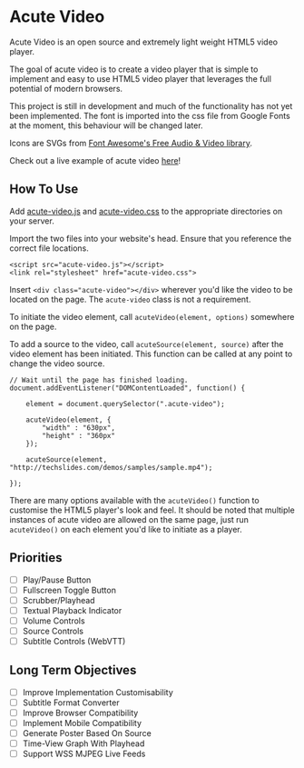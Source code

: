 # Acute Video
Acute Video is an open source and extremely light weight HTML5 video player. 

The goal of acute video is to create a video player that is simple to implement and easy to use HTML5 video player that leverages the full potential of modern browsers.

This project is still in development and much of the functionality has not yet been implemented. The font is imported into the css file from Google Fonts at the moment, this behaviour will be changed later.

Icons are SVGs from [Font Awesome's Free Audio & Video library](https://fontawesome.com/icons?d=gallery&c=audio-video&m=free).

Check out a live example of acute video [here](https://zeiworld.net/acute-video/)!

## How To Use
Add [acute-video.js](https://github.com/Zei33/acute-video/blob/master/acute-video.js) and [acute-video.css](https://github.com/Zei33/acute-video/blob/master/acute-video.css) to the appropriate directories on your server.

Import the two files into your website's head. Ensure that you reference the correct file locations.
```
<script src="acute-video.js"></script>
<link rel="stylesheet" href="acute-video.css">
```

Insert `<div class="acute-video"></div>` wherever you'd like the video to be located on the page. The `acute-video` class is not a requirement.

To initiate the video element, call `acuteVideo(element, options)` somewhere on the page.

To add a source to the video, call `acuteSource(element, source)` after the video element has been initiated. This function can be called at any point to change the video source.

```
// Wait until the page has finished loading.
document.addEventListener("DOMContentLoaded", function() {
	
	element = document.querySelector(".acute-video");

	acuteVideo(element, {
		"width" : "630px",
		"height" : "360px"
	});

	acuteSource(element, "http://techslides.com/demos/samples/sample.mp4");

});
```

There are many options available with the `acuteVideo()` function to customise the HTML5 player's look and feel. It should be noted that multiple instances of acute video are allowed on the same page, just run `acuteVideo()` on each element you'd like to initiate as a player.

## Priorities

- [ ] Play/Pause Button
- [ ] Fullscreen Toggle Button
- [ ] Scrubber/Playhead
- [ ] Textual Playback Indicator
- [ ] Volume Controls
- [ ] Source Controls
- [ ] Subtitle Controls (WebVTT)

## Long Term Objectives

- [ ] Improve Implementation Customisability
- [ ] Subtitle Format Converter
- [ ] Improve Browser Compatibility
- [ ] Implement Mobile Compatibility
- [ ] Generate Poster Based On Source
- [ ] Time-View Graph With Playhead
- [ ] Support WSS MJPEG Live Feeds
